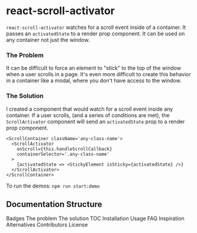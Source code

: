 # react-scroll-activator
`react-scroll-activator` watches for a scroll event inside of a container. It passes an `activatedState` to a render prop component.
It can be used on any container not just the window.  

### The Problem
It can be difficult to force an element to "stick" to the top of the window when a user scrolls in a page. It's even more difficult to create this behavior in a container like a modal, where you don't have access to the window. 

### The Solution
I created a component that would watch for a scroll event inside any container. If a user scrolls, (and a series of conditions are met), the `ScrollActivator` component will send an `activatedState` prop to a render prop component. 

```
<ScrollContainer className='any-class-name'>
  <ScrollActivator
    onScroll={this.handleScrollCallback}
    containerSelector='.any-class-name'
  >
    {activatedState => <StickyElement isSticky={activatedState} />}
  </ScrollActivator>
</ScrollContainer>
```

To run the demos: `npm run start:demo`

## Documentation Structure

Badges
The problem
The solution
TOC
Installation
Usage
FAQ
Inspiration
Alternatives
Contributors
License
